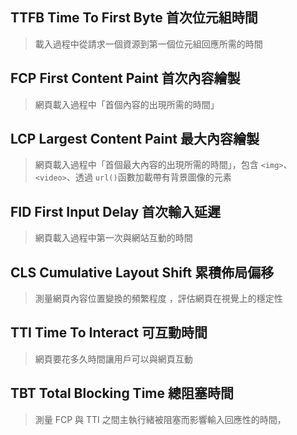 
## TTFB Time To First Byte 首次位元組時間

> 載入過程中從請求一個資源到第一個位元組回應所需的時間


## FCP First Content Paint 首次內容繪製

> 網頁載入過程中「首個內容的出現所需的時間」


## LCP Largest Content Paint 最大內容繪製

> 網頁載入過程中「首個最大內容的出現所需的時間」，包含 `<img>`、`<video>`、透過 `url()`函數加載帶有背景圖像的元素


## FID First Input Delay 首次輸入延遲

> 網頁載入過程中第一次與網站互動的時間


## CLS Cumulative Layout Shift 累積佈局偏移

> 測量網頁內容位置變換的頻繁程度 ，評估網頁在視覺上的穩定性


## TTI Time To Interact  可互動時間

> 網頁要花多久時間讓用戶可以與網頁互動


## TBT Total Blocking Time 總阻塞時間

> 測量 FCP 與 TTI 之間主執行緒被阻塞而影響輸入回應性的時間，






